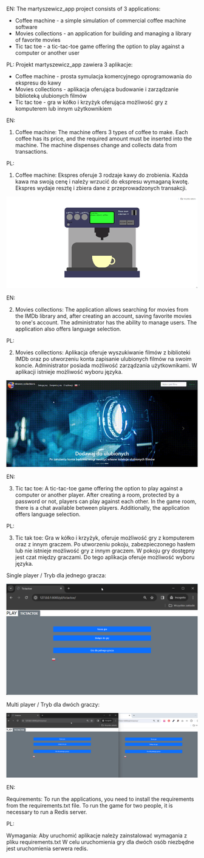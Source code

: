 EN:
  The martyszewicz_app project consists of 3 applications:
  - Coffee machine - a simple simulation of commercial coffee machine software
  - Movies collections - an application for building and managing a library of favorite movies
  - Tic tac toe - a tic-tac-toe game offering the option to play against a computer or another user

PL:
  Projekt martyszewicz_app zawiera 3 aplikacje:
  - Coffee machine - prosta symulacja komercyjnego oprogramowania do ekspresu do kawy
  - Movies collections - aplikacja oferująca budowanie i zarządzanie biblioteką ulubionych filmów
  - Tic tac toe - gra w kółko i krzyżyk oferująca możliwość gry z komputerem lub innym użytkownikiem

EN:
  1. Coffee machine:
  The machine offers 3 types of coffee to make. Each coffee has its price, and the required amount must be inserted into the machine. The machine dispenses change and collects data from transactions.

PL:
  1. Coffee machine:
  Ekspres oferuje 3 rodzaje kawy do zrobienia. Każda kawa ma swoją cenę i należy wrzucić do ekspresu wymaganą kwotę. Ekspres wydaje resztę i zbiera dane z przeprowadzonych transakcji.

  ![Coffee_machine](images/coffee_machine.gif)

EN:

  2. Movies collections:
  The application allows searching for movies from the IMDb library and, after creating an account, saving favorite movies to one's account. The administrator has the ability to manage users.
  The application also offers language selection.
  
PL:

  2. Movies collections:
  Aplikacja oferuje wyszukiwanie filmów z biblioteki IMDb oraz po utworzeniu konta zapisanie ulubionych filmów na swoim koncie. Administrator posiada możliwość zarządzania użytkownikami.
  W aplikacji istnieje możliwość wyboru języka.
  
![Movies_collections](images/movies_collection.gif)

EN:

  3. Tic tac toe:
  A tic-tac-toe game offering the option to play against a computer or another player. After creating a room, protected by a password or not, players can play against each other. In the game room, there is a chat   available between players.
  Additionally, the application offers language selection.
  
PL:

  3. Tic tak toe:
  Gra w kółko i krzyżyk, oferuje możliwość gry z komputerem oraz z innym graczem. 
  Po utworzeniu pokoju, zabezpieczonego hasłem lub nie istnieje możliwość gry z innym graczem. W pokoju gry dostępny jest czat między graczami.
  Do tego aplikacja oferuje możliwość wyboru języka.


  Single player / Tryb dla jednego gracza:
  
  ![Tictactoe singleplayer](images/tictactoe_singleplayer.gif)

  Multi player / Tryb dla dwóch graczy:
  
  ![Tictactoe_multiplayer](images/tictactoe_multiplayer.gif)

EN:

  Requirements:
  To run the applications, you need to install the requirements from the requirements.txt file.
  To run the game for two people, it is necessary to run a Redis server.

PL:

  Wymagania:
  Aby uruchomić aplikacje należy zainstalować wymagania z pliku requirements.txt
  W celu uruchomienia gry dla dwóch osób niezbędne jest uruchomienia serwera redis.
